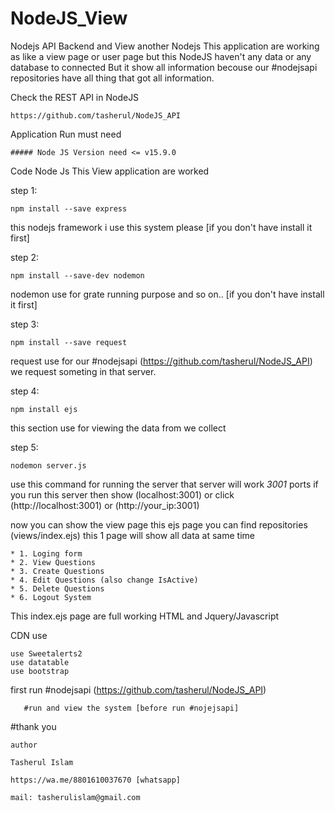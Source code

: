 # NodeJS_View
Nodejs API Backend and View another Nodejs 
This application are working as like a view page or user page but this NodeJS haven't any data or any database to connected But it show all information becouse our #nodejsapi repositories
have all thing that got all information.

Check the REST API in NodeJS

    https://github.com/tasherul/NodeJS_API


Application Run must need

    ##### Node JS Version need <= v15.9.0

Code Node Js This View application are worked

step 1:

    npm install --save express

this nodejs framework i use this system please [if you don't have install it first]

step 2:

    npm install --save-dev nodemon

nodemon use for grate running purpose and so on.. [if you don't have install it first]

step 3:

    npm install --save request

request use for our #nodejsapi (https://github.com/tasherul/NodeJS_API) we request someting in that server.

step 4:

    npm install ejs

this section use for viewing  the data from we collect

step 5:

    nodemon server.js

use this command for running the server that server will work *3001* ports 
if you run this server then show (localhost:3001) or click (http://localhost:3001) or (http://your_ip:3001)

now you can show the view page 
this ejs page you can find repositories (views/index.ejs)
this 1 page will show all data at same time


    * 1. Loging form
    * 2. View Questions
    * 3. Create Questions
    * 4. Edit Questions (also change IsActive)
    * 5. Delete Questions
    * 6. Logout System
   

This index.ejs page are full working HTML and Jquery/Javascript 

CDN use
    
    use Sweetalerts2 
    use datatable
    use bootstrap 

first run #nodejsapi (https://github.com/tasherul/NodeJS_API)
        
       #run and view the system [before run #nojejsapi]

#thank you 

    author
    
    Tasherul Islam

    https://wa.me/8801610037670 [whatsapp]

    mail: tasherulislam@gmail.com


